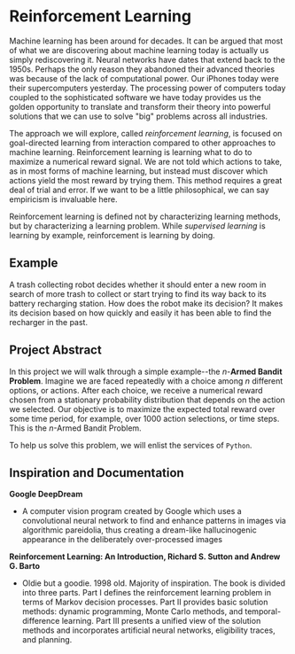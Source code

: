 
# Reinforcement Learning

Machine learning has been around for decades. It can be argued that most of what we are discovering about machine learning today is actually us simply rediscovering it. Neural networks have dates that extend back to the 1950s. Perhaps the only reason they abandoned their advanced theories was because of the lack of computational power. Our iPhones today were their supercomputers yesterday. The processing power of computers today coupled to the sophisticated software we have today provides us the golden opportunity to translate and transform their theory into powerful solutions that we can use to solve "big" problems across all industries.

The approach we will explore, called _reinforcement learning_, is focused on goal-directed learning from interaction compared to other approaches to machine learning. Reinforcement learning is learning what to do to maximize a numerical reward signal. We are not told which actions to take, as in most forms of machine learning, but instead must discover which actions yield the most reward by trying them. This method requires a great deal of trial and error. If we want to be a little philosophical, we can say empiricism is invaluable here.

Reinforcement learning is defined not by characterizing learning methods, but by characterizing a learning problem. While _supervised learning_ is learning by example, reinforcement is learning by doing. 

## Example

A trash collecting robot decides whether it should enter a new room in search of more trash to collect or start trying to find its way back to its battery recharging station. How does the robot make its decision? It makes its decision based on how quickly and easily it has been able to find the recharger in the past.


## Project Abstract

In this project we will walk through a simple example--the _n_-__Armed Bandit Problem__. Imagine we are faced repeatedly with a choice among _n_ different options, or actions. After each choice, we receive a numerical reward chosen from a stationary probability distribution that depends on the action we selected. Our objective is to maximize the expected total reward over some time period, for example, over 1000 action selections, or time steps. This is the _n_-Armed Bandit Problem. 

To help us solve this problem, we will enlist the services of `Python`. 


## Inspiration and Documentation

__Google DeepDream__
* A  computer vision program created by Google which uses a convolutional neural network to find and enhance patterns in images via algorithmic pareidolia, thus creating a dream-like hallucinogenic appearance in the deliberately over-processed images

__Reinforcement Learning: An Introduction, Richard S. Sutton and Andrew G. Barto__
* Oldie but a goodie. 1998 old. Majority of inspiration. The book is divided into three parts. Part I defines the reinforcement learning problem in terms of Markov decision processes. Part II provides basic solution methods: dynamic programming, Monte Carlo methods, and temporal-difference learning. Part III presents a unified view of the solution methods and incorporates artificial neural networks, eligibility traces, and planning.
